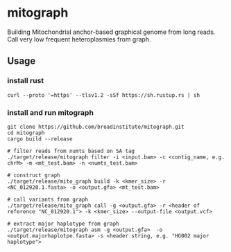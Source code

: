 # mitograph

Building Mitochondrial anchor-based graphical genome from long reads. Call very low frequent heteroplasmies from graph.

## Usage
### install rust
```
curl --proto '=https' --tlsv1.2 -sSf https://sh.rustup.rs | sh
```

### install and run mitograph
```
git clone https://github.com/broadinstitute/mitograph.git
cd mitograph
cargo build --release

# filter reads from numts based on SA tag
./target/release/mitograph filter -i <input.bam> -c <contig_name, e.g. chrM> -m <mt_test.bam> -n <numts_test.bam>

# construct graph
./target/release/mito_graph build -k <kmer_size> -r <NC_012920.1.fasta> -o <output.gfa> <mt_test.bam>

# call variants from graph
./target/release/mito_graph call -g <output.gfa> -r <header of reference "NC_012920.1"> -k <kmer_size> --output-file <output.vcf>

# extract major haplotype from graph
./target/release/mitograph asm -g <output.gfa>  -o <output.majorhaplotpe.fasta> -s <header string, e.g. "HG002 major haplotype">
```
